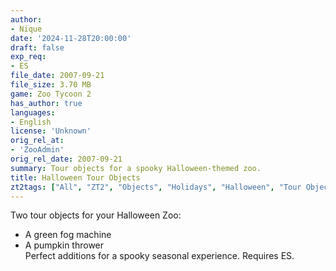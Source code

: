 ```yaml
---
author:
- Nique
date: '2024-11-28T20:00:00'
draft: false
exp_req:
- ES
file_date: 2007-09-21
file_size: 3.70 MB
game: Zoo Tycoon 2
has_author: true
languages:
- English
license: 'Unknown'
orig_rel_at:
- 'ZooAdmin'
orig_rel_date: 2007-09-21
summary: Tour objects for a spooky Halloween-themed zoo.
title: Halloween Tour Objects
zt2tags: ["All", "ZT2", "Objects", "Holidays", "Halloween", "Tour Objects"]
---
```

Two tour objects for your Halloween Zoo:  
- A green fog machine  
- A pumpkin thrower  
Perfect additions for a spooky seasonal experience. Requires ES.
